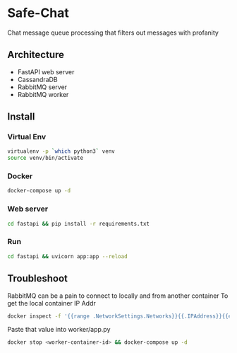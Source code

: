 # Safe-Chat

Chat message queue processing that filters out messages with profanity

## Architecture

- FastAPI web server
- CassandraDB
- RabbitMQ server
- RabbitMQ worker


## Install

### Virtual Env

```bash
virtualenv -p `which python3` venv
source venv/bin/activate
``` 

### Docker

```bash
docker-compose up -d
``` 

### Web server

```bash
cd fastapi && pip install -r requirements.txt
``` 

### Run 

```bash
cd fastapi && uvicorn app:app --reload
``` 

## Troubleshoot

RabbitMQ can be a pain to connect to locally and from another container
To get the local container IP Addr 
```bash
docker inspect -f '{{range .NetworkSettings.Networks}}{{.IPAddress}}{{end}}' <RabbitMQ-container-id>
``` 
Paste that value into worker/app.py
```bash
docker stop <worker-container-id> && docker-compose up -d
``` 
